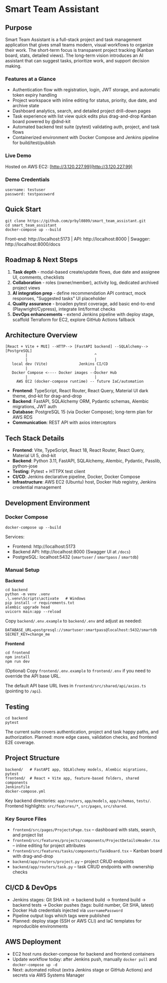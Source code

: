 # Smart Team Assistant

## Purpose

Smart Team Assistant is a full-stack project and task management application that gives small teams modern, visual workflows to organize their work. The short-term focus is transparent project tracking (Kanban board, stats, detailed views). The long-term vision introduces an AI assistant that can suggest tasks, prioritize work, and support decision making.

### Features at a Glance

- Authentication flow with registration, login, JWT storage, and automatic token expiry handling
- Project workspace with inline editing for status, priority, due date, and archive state
- Dashboard analytics, search, and detailed project drill-down pages
- Task experience with list view quick edits plus drag-and-drop Kanban board powered by @dnd-kit
- Automated backend test suite (pytest) validating auth, project, and task flows
- Containerized environment with Docker Compose and Jenkins pipeline for build/test/publish

### Live Demo

Hosted on AWS EC2: [http://3.120.227.99](http://3.120.227.99)

### Demo Credentials

```
username: testuser
password: testpassword
```

## Quick Start

```
git clone https://github.com/prbyl0809/smart_team_assistant.git
cd smart_team_assistant
docker-compose up --build
```

Front-end: http://localhost:5173 | API: http://localhost:8000 | Swagger: http://localhost:8000/docs

## Roadmap & Next Steps

1. **Task depth** - modal-based create/update flows, due date and assignee UI, comments, checklists
2. **Collaboration** - roles (owner/member), activity log, dedicated archived project views
3. **AI integration prep** - define recommendation API contract, mock responses, "Suggested tasks" UI placeholder
4. **Quality assurance** - broaden pytest coverage, add basic end-to-end (Playwright/Cypress), integrate lint/format checks
5. **DevOps enhancements** - extend Jenkins pipeline with deploy stage, scaffold Terraform for EC2, explore GitHub Actions fallback

## Architecture Overview

```
[React + Vite + MUI] --HTTP--> [FastAPI backend] --SQLAlchemy--> [PostgreSQL]
         |                              ^
         |                              |
   local dev (Vite)              Jenkins CI/CD
         |                              |
   Docker Compose <---- Docker images --Docker Hub
         |                              |
     AWS EC2 (docker-compose runtime) -- future IaC/automation
```

- **Frontend**: TypeScript, React Router, React Query, Material UI dark theme, dnd-kit for drag-and-drop
- **Backend**: FastAPI, SQLAlchemy ORM, Pydantic schemas, Alembic migrations, JWT auth
- **Database**: PostgreSQL 15 (via Docker Compose); long-term plan for AWS RDS
- **Communication**: REST API with axios interceptors

## Tech Stack Details

- **Frontend**: Vite, TypeScript, React 18, React Router, React Query, Material UI 5, dnd-kit
- **Backend**: Python 3.11, FastAPI, SQLAlchemy, Alembic, Pydantic, Passlib, python-jose
- **Testing**: Pytest + HTTPX test client
- **CI/CD**: Jenkins declarative pipeline, Docker, Docker Compose
- **Infrastructure**: AWS EC2 (Ubuntu) host, Docker Hub registry, Jenkins credential management

## Development Environment

### Docker Compose

```
docker-compose up --build
```

Services:

- Frontend: http://localhost:5173
- Backend API: http://localhost:8000 (Swagger UI at `/docs`)
- PostgreSQL: localhost:5432 (`smartuser` / `smartpass` / `smartdb`)

### Manual Setup

**Backend**

```
cd backend
python -m venv .venv
.\.venv\Scripts\activate   # Windows
pip install -r requirements.txt
alembic upgrade head
uvicorn main:app --reload
```

Copy `backend/.env.example` to `backend/.env` and adjust as needed:

```
DATABASE_URL=postgresql://smartuser:smartpass@localhost:5432/smartdb
SECRET_KEY=change_me
```

**Frontend**

```
cd frontend
npm install
npm run dev
```
(Optional) Copy `frontend/.env.example` to `frontend/.env` if you need to override the API base URL.

The default API base URL lives in `frontend/src/shared/api/axios.ts` (pointing to `/api`).

## Testing

```
cd backend
pytest
```

The current suite covers authentication, project and task happy paths, and authorization. Planned: more edge cases, validation checks, and frontend E2E coverage.

## Project Structure

```
backend/   # FastAPI app, SQLAlchemy models, Alembic migrations, pytest
frontend/  # React + Vite app, feature-based folders, shared components
Jenkinsfile
docker-compose.yml
```

Key backend directories: `app/routers`, `app/models`, `app/schemas`, `tests/`. Frontend highlights: `src/features/*`, `src/pages`, `src/shared`.

### Key Source Files

- `frontend/src/pages/ProjectsPage.tsx` – dashboard with stats, search, and project list
- `frontend/src/features/projects/components/ProjectDetailsHeader.tsx` – inline editing for project attributes
- `frontend/src/features/tasks/components/TaskBoard.tsx` – Kanban board with drag-and-drop
- `backend/app/routers/project.py` – project CRUD endpoints
- `backend/app/routers/task.py` – task CRUD endpoints with ownership checks

## CI/CD & DevOps

- Jenkins stages: Git SHA init -> backend build -> frontend build -> backend tests -> Docker pushes (tags: build number, Git SHA, latest)
- Docker Hub credentials injected via `usernamePassword`
- Pipeline output logs which tags were published
- Planned: deploy stage (SSH or AWS CLI) and IaC templates for reproducible environments

## AWS Deployment

- EC2 host runs docker-compose for backend and frontend containers
- Update workflow today: after Jenkins push, manually `docker pull` and `docker-compose up -d`
- Next: automated rollout (extra Jenkins stage or GitHub Actions) and secrets via AWS Systems Manager

